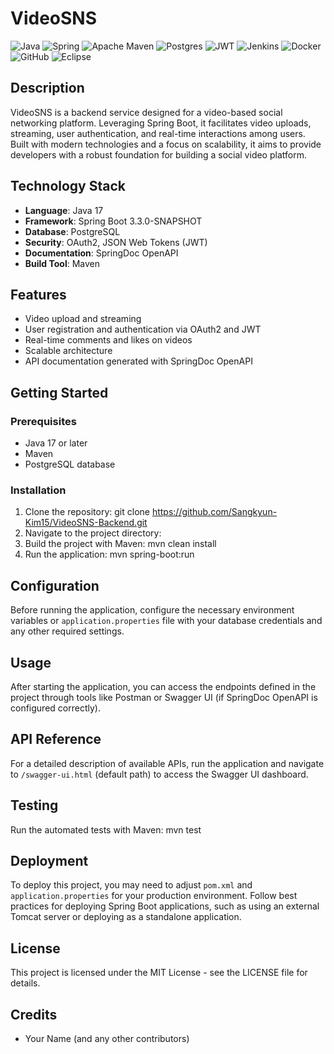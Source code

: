 # VideoSNS
![Java](https://img.shields.io/badge/java-%23ED8B00.svg?style=for-the-badge&logo=openjdk&logoColor=white)
![Spring](https://img.shields.io/badge/spring-%236DB33F.svg?style=for-the-badge&logo=spring&logoColor=white)
![Apache Maven](https://img.shields.io/badge/Apache%20Maven-C71A36?style=for-the-badge&logo=Apache%20Maven&logoColor=white)
![Postgres](https://img.shields.io/badge/postgres-%23316192.svg?style=for-the-badge&logo=postgresql&logoColor=white)
![JWT](https://img.shields.io/badge/JWT-black?style=for-the-badge&logo=JSON%20web%20tokens)
![Jenkins](https://img.shields.io/badge/jenkins-%232C5263.svg?style=for-the-badge&logo=jenkins&logoColor=white)
![Docker](https://img.shields.io/badge/docker-%230db7ed.svg?style=for-the-badge&logo=docker&logoColor=white)
![GitHub](https://img.shields.io/badge/github-%23121011.svg?style=for-the-badge&logo=github&logoColor=white)
![Eclipse](https://img.shields.io/badge/Eclipse-FE7A16.svg?style=for-the-badge&logo=Eclipse&logoColor=white)

## Description
VideoSNS is a backend service designed for a video-based social networking platform. Leveraging Spring Boot, it facilitates video uploads, streaming, user authentication, and real-time interactions among users. Built with modern technologies and a focus on scalability, it aims to provide developers with a robust foundation for building a social video platform.

## Technology Stack
- **Language**: Java 17
- **Framework**: Spring Boot 3.3.0-SNAPSHOT
- **Database**: PostgreSQL
- **Security**: OAuth2, JSON Web Tokens (JWT)
- **Documentation**: SpringDoc OpenAPI
- **Build Tool**: Maven

## Features
- Video upload and streaming
- User registration and authentication via OAuth2 and JWT
- Real-time comments and likes on videos
- Scalable architecture
- API documentation generated with SpringDoc OpenAPI

## Getting Started

### Prerequisites
- Java 17 or later
- Maven
- PostgreSQL database

### Installation
1. Clone the repository:
git clone https://github.com/Sangkyun-Kim15/VideoSNS-Backend.git
2. Navigate to the project directory:
3. Build the project with Maven:
mvn clean install
4. Run the application:
mvn spring-boot:run

## Configuration
Before running the application, configure the necessary environment variables or `application.properties` file with your database credentials and any other required settings.

## Usage
After starting the application, you can access the endpoints defined in the project through tools like Postman or Swagger UI (if SpringDoc OpenAPI is configured correctly).

## API Reference
For a detailed description of available APIs, run the application and navigate to `/swagger-ui.html` (default path) to access the Swagger UI dashboard.

## Testing
Run the automated tests with Maven:
mvn test

## Deployment
To deploy this project, you may need to adjust `pom.xml` and `application.properties` for your production environment. Follow best practices for deploying Spring Boot applications, such as using an external Tomcat server or deploying as a standalone application.

## License
This project is licensed under the MIT License - see the LICENSE file for details.

## Credits
- Your Name (and any other contributors)
